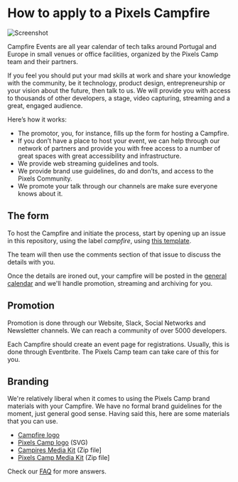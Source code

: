 # How to apply to a Pixels Campfire

![Screenshot](https://github.com/PixelsCamp/pixels_camp_2016/blob/master/img/campfire.png?raw=true)

Campfire Events are all year calendar of tech talks around Portugal and Europe in small venues or office facilities, organized by the Pixels Camp team and their partners.

If you feel you should put your mad skills at work and share your knowledge with the community, be it technology, product design, entrepreneurship or your vision about the future, then talk to us. We will provide you with access to thousands of other developers, a stage, video capturing, streaming and a great, engaged audience.

Here’s how it works:

* The promotor, you, for instance, fills up the form for hosting a Campfire.
* If you don’t have a place to host your event, we can help through our network of partners and provide you with free access to a number of great spaces with great accessibility and infrastructure.
* We provide web streaming guidelines and tools.
* We provide brand use guidelines, do and don’ts, and access to the Pixels Community.
* We promote your talk through our channels are make sure everyone knows about it.

## The form

To host the Campfire and initiate the process, start by opening up an issue in this repository, using the label *campfire*, using [this template][4].

The team will then use the comments section of that issue to discuss the details with you.

Once the details are ironed out, your campfire will be posted in the [general calendar][5] and we'll handle promotion, streaming and archiving for you.

## Promotion

Promotion is done through our Website, Slack, Social Networks and Newsletter channels. We can reach a community of over 5000 developers.

Each Campfire should create an event page for registrations. Usually, this is done through Eventbrite. The Pixels Camp team can take care of this for you.

## Branding

We're relatively liberal when it comes to using the Pixels Camp brand materials with your Campfire. We have no formal brand guidelines for the moment, just general good sense. Having said this, here are some materials that you can use.

* [Campfire logo][7]
* [Pixels Camp logo][8] (SVG)
* [Campires Media Kit][9] (Zip file]
* [Pixels Camp Media Kit][10] (Zip file]

Check our [FAQ][1] for more answers.

[1]: https://github.com/PixelsCamp/docs/blob/master/FAQ.md
[2]: https://github.com/join
[3]: https://pixels.camp/profile/
[4]: https://github.com/PixelsCamp/docs/issues/15
[5]: https://pixels.camp/campfire/
[6]: https://raw.githubusercontent.com/PixelsCamp/docs/master/img/campfire.png
[7]: https://raw.githubusercontent.com/PixelsCamp/docs/master/brand/campfire.png
[8]: https://raw.githubusercontent.com/PixelsCamp/docs/master/brand/pixelscamp.svg
[9]: https://raw.githubusercontent.com/PixelsCamp/docs/master/brand/campfireMediaKit.zip
[10]: https://raw.githubusercontent.com/PixelsCamp/docs/master/brand/pixelsMediaKit.zip
